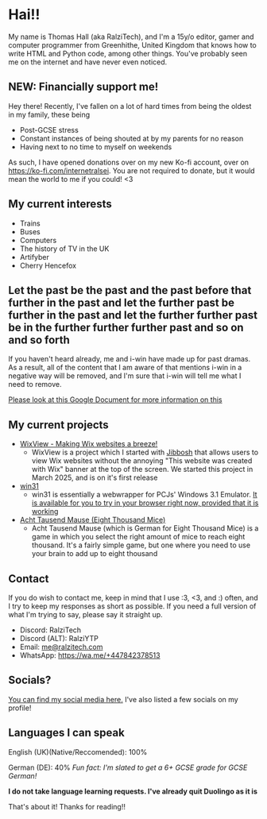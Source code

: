 # Hai!!

My name is Thomas Hall (aka RalziTech), and I'm a 15y/o editor, gamer and computer programmer from Greenhithe, United Kingdom that knows how to write HTML and Python code, among other things. You've probably seen me on the internet and have never even noticed.

## NEW: Financially support me!
Hey there! Recently, I've fallen on a lot of hard times from being the oldest in my family, these being
- Post-GCSE stress
- Constant instances of being shouted at by my parents for no reason
- Having next to no time to myself on weekends

As such, I have opened donations over on my new Ko-fi account, over on https://ko-fi.com/internetralsei. You are not required to donate, but it would mean the world to me if you could! <3

## My current interests

- Trains
- Buses
- Computers
- The history of TV in the UK
- Artifyber
- Cherry Hencefox

## Let the past be the past and the past before that further in the past and let the further past be further in the past and let the further further past be in the further further further past and so on and so forth
If you haven't heard already, me and i-win have made up for past dramas. As a result, all of the content that I am aware of that mentions i-win in a negative way will be removed, and I'm sure that i-win will tell me what I need to remove. 

[Please look at this Google Document for more information on this](https://docs.google.com/document/d/1ifsCplgINhk1G0cjWWkx6tVDfbwXhSRvsVVypGXQa-M/edit?usp=sharing)

## My current projects
- [WixView - Making Wix websites a breeze!](https://github.com/ralzitech/wixview)
  - WixView is a project which I started with [Jibbosh](https://github.com/jibboshh) that allows users to view Wix websites without the annoying "This website was created with Wix" banner at the top of the screen. We started this project in March 2025, and is on it's first release
- [win31](https://github.com/ralzitech/win31)
  - win31 is essentially a webwrapper for PCJs' Windows 3.1 Emulator. [It is available for you to try in your browser right now, provided that it is working](https://ralzitech.com/win31)
- [Acht Tausend Mause (Eight Thousand Mice)](https://github.com/ralzitech/achttausendmause)
  - Acht Tausend Mause (which is German for Eight Thousand Mice) is a game in which you select the right amount of mice to reach eight thousand. It's a fairly simple game, but one where you need to use your brain to add up to eight thousand

## Contact

If you do wish to contact me, keep in mind that I use :3, <3, and :) often, and I try to keep my responses as short as possible. 
If you need a full version of what I'm trying to say, please say it straight up.

- Discord: RalziTech
- Discord (ALT): RalziYTP
- Email: me@ralzitech.com
- WhatsApp: https://wa.me/+447842378513

## Socials?

[You can find my social media here.](https://ralzitech.com/) I've also listed a few socials on my profile!

## Languages I can speak

English (UK)(Native/Reccomended): 100%

German (DE): 40% *Fun fact: I'm slated to get a 6+ GCSE grade for GCSE German!*

**I do not take language learning requests. I've already quit Duolingo as it is**

That's about it! Thanks for reading!!
